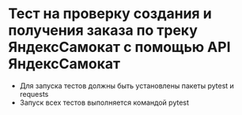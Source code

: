 ﻿# Тест на проверку создания и получения заказа по треку ЯндексСамокат с помощью API ЯндексСамокат
- Для запуска тестов должны быть установлены пакеты pytest и requests
- Запуск всех тестов выполняется командой pytest